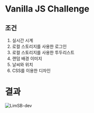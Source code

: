 # Vanilla JS Challenge

## 조건

1. 실시간 시계
2. 로컬 스토리지를 사용한 로그인
3. 로컬 스토리지를 사용한 투두리스트
4. 랜덤 배경 이미지
5. 날씨와 위치
6. CSS를 이용한 디자인

# 결과

![LimSB-dev](https://limsb-dev.github.io/)